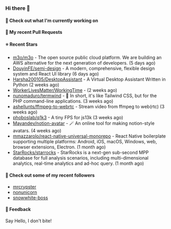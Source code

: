 ### Hi there 👋

#### 👷 Check out what I'm currently working on

#### 🔨 My recent Pull Requests


#### ⭐ Recent Stars

- [m3o/m3o](https://github.com/m3o/m3o) - The open source public cloud platform. We are building an AWS alternative for the next generation of developers. (5 days ago)
- [DouyinFE/semi-design](https://github.com/DouyinFE/semi-design) - A modern, comprehensive, flexible design system and React UI library (6 days ago)
- [Harsha200105/DesktopAssistant](https://github.com/Harsha200105/DesktopAssistant) - A Virtual Desktop Assistant Written in Python (2 weeks ago)
- [WorkerLivesMatter/WorkingTime](https://github.com/WorkerLivesMatter/WorkingTime) -  (2 weeks ago)
- [nunomaduro/termwind](https://github.com/nunomaduro/termwind) - 🍃 In short, it&#39;s like Tailwind CSS, but for the PHP command-line applications.  (3 weeks ago)
- [ashellunts/ffmpeg-to-webrtc](https://github.com/ashellunts/ffmpeg-to-webrtc) - Stream video from ffmpeg to web(rtc) (3 weeks ago)
- [phoboslab/q1k3](https://github.com/phoboslab/q1k3) - A tiny FPS for js13k (3 weeks ago)
- [Mayandev/notion-avatar](https://github.com/Mayandev/notion-avatar) - 🪄 An online tool for making notion-style avatars. (4 weeks ago)
- [mmazzarolo/react-native-universal-monorepo](https://github.com/mmazzarolo/react-native-universal-monorepo) - React Native boilerplate supporting multiple platforms: Android, iOS, macOS, Windows, web, browser extensions, Electron. (1 month ago)
- [StarRocks/starrocks](https://github.com/StarRocks/starrocks) - StarRocks is a next-gen sub-second MPP database for full analysis scenarios, including multi-dimensional analytics, real-time analytics and ad-hoc query. (1 month ago)

#### 👯 Check out some of my recent followers

- [mrcrypster](https://github.com/mrcrypster)
- [nonunicorn](https://github.com/nonunicorn)
- [snowwhite-boss](https://github.com/snowwhite-boss)

#### 💬 Feedback

Say Hello, I don't bite!